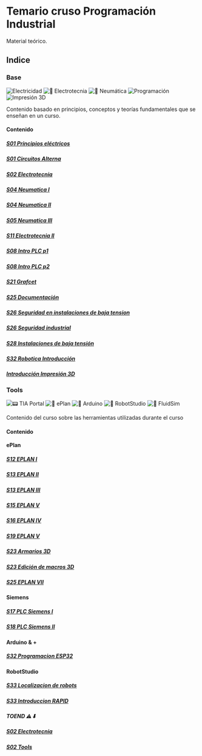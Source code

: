 # Temario cruso Programación Industrial
Material teórico.
## Indice
### Base
![Electricidad](https://img.shields.io/badge/Electricidad%20⚡-Theory-blue)
![🔧 Electrotecnia](https://img.shields.io/badge/Electrotecnia%20🔧-Theory-blue)
![💨 Neumática](https://img.shields.io/badge/Neumática%20💨-Theory-blue)
![Programación](https://img.shields.io/badge/Programación%20💻-Theory-blue)
![Impresión 3D](https://img.shields.io/badge/Impresion%203D%20🖨-Theory-blue)

Contenido basado en principios, conceptos y teorías fundamentales que se enseñan en un curso.
#### Contenido
##### [S01 Principios eléctricos](./Base/S01%20-%20Principios%20eléctricos.pdf)
##### [S01 Circuitos Alterna](./Base/S01%20-%20CircuitosAlterna.pdf)
##### [S02 Electrotecnia](./Base/S02%20-%20Electrotecnia.pdf)
##### [S04 Neumatica I](./Base/S04%20-%20Neumatica%20I.pdf)
##### [S04 Neumatica II](./Base/S04%20-%20Neumatica%20II.pdf)
##### [S05 Neumatica III](./Base/S05%20-%20Neumatica%20III.pdf)
##### [S11 Electrotecnia II](./Base/S11%20-%20Electrotecnia%20II.pdf)
##### [S08 Intro PLC p1](./Base/S08%20-%20Introducción%20a%20PLC%20V4.pdf)
##### [S08 Intro PLC p2](./Base/S08%20-%20Introducción%20a%20PLC%20-%20Logica%20V2.pdf)
##### [S21 Grafcet](./Base/S21%20-%20GRAFCET.pdf)
##### [S25 Documentación](./Base/S25%20-%20Documentación.pdf)
##### [S26 Seguridad en instalaciones de baja tension](./Base/S26%20-%20Seguridad%20en%20intalaciones%20de%20baja%20tension.pdf)
##### [S26 Seguridad industrial](./Base/S26%20-Seguridad%20industrial.pdf)
##### [S28 Instalaciones de baja tensión](./Base/S28%20-%20Intalaciones%20de%20baja%20tension.pdf)
##### [S32 Robotica Introducción](./Base/S32%20-%20Robotica%20-%20Introduccion%20I.pdf)
##### [Introducción Impresión 3D](./Base/Introducció%20Impressio%203D.pdf)



### Tools
![📟 TIA Portal](https://img.shields.io/badge/TIA%20Portal%20📟-Software-green)
![🔌 ePlan](https://img.shields.io/badge/ePlan%20🔌-Software-green)
![🔫 Arduino](https://img.shields.io/badge/Arduino%20💡-Software-00878F?logo=arduino&logoColor=white)
![🤖 RobotStudio](https://img.shields.io/badge/RobotStudio%20🤖-Software-0055DA?logo=rapid&logoColor=white)
![🔫 FluidSim](https://img.shields.io/badge/FluidSim%20🔫-Simulation-yellow)



Contenido del curso sobre las herramientas utilizadas durante el curso

#### Contenido

**ePlan**
##### [S12 EPLAN I](./Tools/S12%20-%20EPLANI-Introducción%20al%20Diseño%20Eléctrico%20con%20EPLAN.pdf)
##### [S13 EPLAN II](./Tools/S13%20-%20EPLAN%20II%20-%20Conexiones,%20espejos%20de%20contactos,%20bornes.pdf)
##### [S13 EPLAN III](./Tools/S13%20-%20EPLAN%20III%20-%20Estructuras,%20articulos,%20area%20de%20trabajo.pdf)
##### [S15 EPLAN V](./Tools/S15%20-%20Diseño%20electrico%20con%20EPLAN%20V%20Macros,%20mangueras.pdf)
##### [S16 EPLAN IV](./Tools/S16%20-%20EPLAN%20IV%20-%20Conexiones.pdf)
##### [S19 EPLAN V](./Tools/S19%20-%20Diseño%20electrico%20con%20EPLANV-PLC.pdf)
##### [S23 Armarios 3D](./Tools/S23%20-%20Armarios%203D.pdf)
##### [S23 Edición de macros 3D](./Tools/S23-%20Edición%20de%20macros%203D.pdf)
##### [S25 EPLAN VII](./Tools/S25%20-%20Diseño%20electrico%20con%20EPLAN_VII.pdf)

**Siemens**
##### [S17 PLC Siemens I](./Tools/S17%20-%20Programacion%20PLC%20Siemens%20I.pdf)
##### [S18 PLC Siemens II](./Tools/S18%20-%20Programacion%20PLC%20Siemens%20II.pdf)


**Arduino & +**
##### [S32 Programacion ESP32](./Tools/S32%20-%20Programacion%20ESP32.pdf)

**RobotStudio**
##### [S33 Localizacion de robots](./Tools/S33%20-%20Localización%20de%20robots.pdf)
##### [S33 Introduccion RAPID](./Tools/S33%20+%20INTRODUCCIO%20RAPID.pdf)


##### TOEND ⚠⬇
##### [S02 Electrotecnia](./Base)
##### [S02 Tools](./Tools)